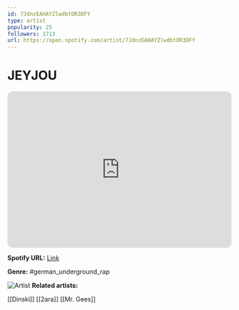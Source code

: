```yaml
---
id: 7JdnzEAHAYZlwdbtOR3DFY
type: artist
popularity: 25
followers: 1713
url: https://open.spotify.com/artist/7JdnzEAHAYZlwdbtOR3DFY
---
```

# JEYJOU

<iframe style="border-radius:12px" src="https://open.spotify.com/embed/artist/7JdnzEAHAYZlwdbtOR3DFY" width="100%" height="352" frameBorder="0" allowfullscreen="" allow="autoplay; clipboard-write; encrypted-media; fullscreen; picture-in-picture" loading="lazy"></iframe>

**Spotify URL:** [Link](https://open.spotify.com/artist/7JdnzEAHAYZlwdbtOR3DFY)

**Genre:**  #german_underground_rap

![Artist](https://i.scdn.co/image/ab67616d0000b27352a15fd4b9e76d7f270f7f57)
**Related artists:**

[[Dinski]]
[[2ara]]
[[Mr. Gees]]
